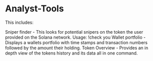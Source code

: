 # Analyst-Tools
This includes:

Sniper finder - This looks for potential snipers on the token the user provided on the Solana network.
Usage:
!check <CA> you 
Wallet portfolio - Displays a wallets portfolio with time stamps and transaction numbers followed by the amount their holding.
Token Overview - Provides an in depth view of the tokens history and its data all in one command.
